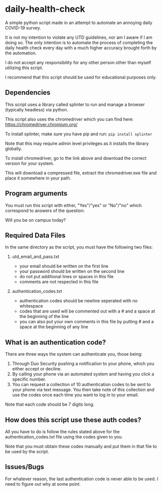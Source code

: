 # daily-health-check
A simple python script made in an attempt to automate an annoying daily COVID-19 survey.

It is not my intention to violate any UTD guidelines, nor am I aware if I am doing so. 
The only intention is to automate the process of completing the daily health check every day 
with a much higher accuracy brought forth by the automation.

I do not accept any responsibility for any other person other than myself utilizing this script.

I recommend that this script should be used for educational purposes only.

## Dependencies
This script uses a library called splinter to run and manage a browser (typically headless) via python.

This script also uses the chromedriver which you can find here: https://chromedriver.chromium.org/

To install splinter, make sure you have pip and run: `pip install splinter`

Note that this may require admin level privileges as it installs the library globally.

To install chromedriver, go to the link above and download the correct version for your system.

This will download a compressed file, extract the chromedriver.exe file and place it somewhere in your path.

## Program arguments

You must run this script with either, "Yes"/"yes" or "No"/"no" which correspond to answers of the question: 

Will you be on campus today?

## Required Data Files

In the same directory as the script, you must have the following two files:

1) utd_email_and_pass.txt

    * your email should be written on the first line
    * your password should be written on the second line
    * do not put additional lines or spaces in this file
    * comments are not respected in this file

2) authentication_codes.txt
    * authentication codes should be newline seperated with no whitespace
    * codes that are used will be commented out with a # and a space at the
      beginning of the line
    * you can also put your own comments in this file by putting # and a space at
      the beginning of any line
      
      
 ## What is an authentication code?
 
 There are three ways the system can authenticate you, those being:
 
 1) Through Duo Security pushing a notification to your phone, which you either accept or decline.
 2) By calling your phone via an automated system and having you click a specific number.
 3) You can request a collection of 10 authentication codes to be sent to your phone via text message. 
    You then take note of this collection and use the codes once each time you want to log in to your email.
    
 Note that each code should be 7 digits long.
    
 ## How does this script use these auth codes?
 
 All you have to do is follow the rules stated above for the authentication_codes.txt file using the codes given to you.
 
 Note that you must obtain these codes manually and put them in that file to be used by the script.
 
 ## Issues/Bugs
 
 For whatever reason, the last authentication code is never able to be used. I need to figure out why at some point.
